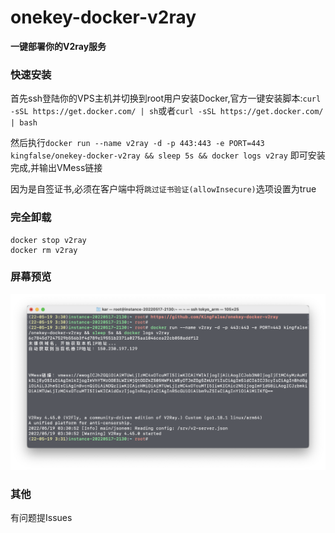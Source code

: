 # onekey-docker-v2ray

**一键部署你的V2ray服务**

### 快速安装
首先ssh登陆你的VPS主机并切换到root用户安装Docker,官方一键安装脚本:`curl -sSL https://get.docker.com/ | sh`或者`curl -sSL https://get.docker.com/ | bash`

然后执行`docker run --name v2ray -d -p 443:443 -e PORT=443 kingfalse/onekey-docker-v2ray && sleep 5s && docker logs v2ray` 即可安装完成,并输出VMess链接

因为是自签证书,必须在客户端中将`跳过证书验证(allowInsecure)`选项设置为true

### 完全卸载
```
docker stop v2ray
docker rm v2ray
```

### 屏幕预览
![screenshot](screenshot/img.png)

### 其他
有问题提Issues

